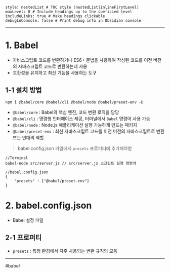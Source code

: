```table-of-contents
style: nestedList # TOC style (nestedList|inlineFirstLevel)
maxLevel: 0 # Include headings up to the speficied level
includeLinks: true # Make headings clickable
debugInConsole: false # Print debug info in Obsidian console
```
---
# 1. Babel
- 자바스크립트 코드를 변환하거나 ES6+ 문법을 사용하여 작성된 코드를 이전 버전의 자바스크립트 코드로 변환하는데 사용
- 호환성을 유지하고 최신 기능을 사용하는 도구

## 1-1 설치 방법
```
npm i @babel/core @babel/cli @babel/node @babel/preset-env -D
```

- `@babel/core` : Babel의 핵심 엔진, 코드 변환 로직을 담당
- `@babel/cli` : 명령행 인터페이스 제공, 터미널에서 `Babel` 명령어 사용 가능
- `@babel/node` : Node.js 애플리케이션 실행 가능하게 만드는 패키지
- `@babel/preset-env` : 최신 자바스크립트 코드를 이전 버전의 자바스크립트로 변환 또는 반대의 역할
> babel.config.json 파일에서 `presets` 프로퍼티에 추가해야함

```
//Terminal
babel-node src/server.js // src/server.js 스크립트 실행 명령어

//babel.config.json
{
	"presets" : ["@babel/preset-env"]
}
```


# 2. babel.config.json
- Babel 설정 파일
## 2-1 프로퍼티
- `presets` : 특정 환경에서 자주 사용되는 변환 규칙의 모음

---
#babel